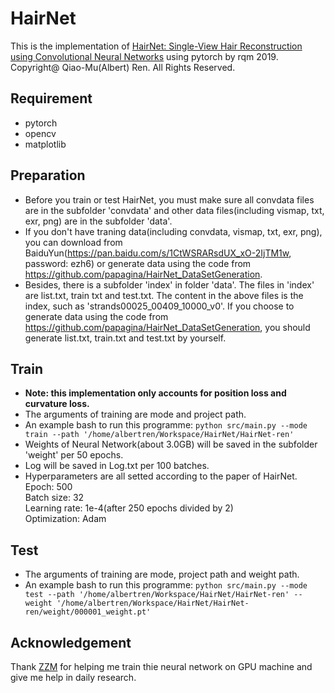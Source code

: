 # HairNet
 This is the implementation of [HairNet: Single-View Hair Reconstruction using Convolutional Neural Networks](https://arxiv.org/abs/1806.07467, 'HairNet') using pytorch by rqm 2019.  
 Copyright@ Qiao-Mu(Albert) Ren. All Rights Reserved.  


## Requirement
* pytorch  
* opencv  
* matplotlib

## Preparation
* Before you train or test HairNet, you must make sure all convdata files are in the subfolder 'convdata' and other data files(including vismap, txt, exr, png) are in the subfolder 'data'.  
* If you don't have traning data(including convdata, vismap, txt, exr, png), you can download from BaiduYun(https://pan.baidu.com/s/1CtWSRARsdUX_xO-2IjTM1w, password: ezh6) or generate data using the code from https://github.com/papagina/HairNet_DataSetGeneration.  
* Besides, there is a subfolder 'index' in folder 'data'. The files in 'index' are list.txt, train txt and test.txt. The content in the above files is the index, such as 'strands00025_00409_10000_v0'. If you choose to generate data using the code from https://github.com/papagina/HairNet_DataSetGeneration, you should generate list.txt, train.txt and test.txt by yourself.

## Train
* **Note: this implementation only accounts for position loss and curvature loss.**  
* The arguments of training are mode and project path.  
* An example bash to run this programme: ```python src/main.py --mode train --path '/home/albertren/Workspace/HairNet/HairNet-ren'```   
* Weights of Neural Network(about 3.0GB) will be saved in the subfolder 'weight' per 50 epochs.  
* Log will be saved in Log.txt per 100 batches.  
* Hyperparameters are all setted according to the paper of HairNet.  
Epoch: 500  
Batch size: 32  
Learning rate: 1e-4(after 250 epochs divided by 2)  
Optimization: Adam  

## Test
* The arguments of training are mode, project path and weight path.  
* An example bash to run this programme: ```python src/main.py --mode test --path '/home/albertren/Workspace/HairNet/HairNet-ren' --weight '/home/albertren/Workspace/HairNet/HairNet-ren/weight/000001_weight.pt'```  

## Acknowledgement
Thank [ZZM](https://github.com/TneitaP) for helping me train thie neural network on GPU machine and give me help in daily research.

